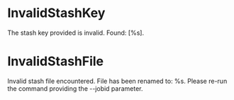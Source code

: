 # InvalidStashKey

The stash key provided is invalid. Found: [%s].

# InvalidStashFile

Invalid stash file encountered. File has been renamed to: %s. Please re-run the command providing the --jobid parameter.
